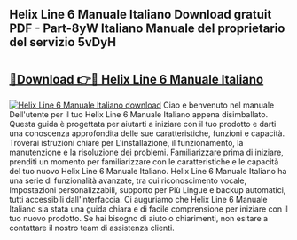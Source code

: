 ## Helix Line 6 Manuale Italiano Download gratuit PDF - Part-8yW Italiano Manuale del proprietario del servizio 5vDyH

# <h2><a href="http://df9jqff.blite.top/?on=Helix+Line+6+Manuale+Italiano">🔗Download 👉🔴 Helix Line 6 Manuale Italiano</a></h2>

[![Helix Line 6 Manuale Italiano download](https://i.imgur.com/lujVjoI.png)](http://df9jqff.blite.top/?on=Helix+Line+6+Manuale+Italiano)
Ciao e benvenuto nel manuale Dell'utente per il tuo Helix Line 6 Manuale Italiano appena disimballato. Questa guida è progettata per aiutarti a iniziare con il tuo prodotto e darti una conoscenza approfondita delle sue caratteristiche, funzioni e capacità. Troverai istruzioni chiare per L'installazione, il funzionamento, la manutenzione e la risoluzione dei problemi. Familiarizzare prima di iniziare, prenditi un momento per familiarizzare con le caratteristiche e le capacità del tuo nuovo Helix Line 6 Manuale Italiano. Helix Line 6 Manuale Italiano ha una serie di funzionalità avanzate, tra cui riconoscimento vocale, Impostazioni personalizzabili, supporto per Più Lingue e backup automatici, tutti accessibili dall'interfaccia. Ci auguriamo che Helix Line 6 Manuale Italiano sia stata una guida chiara e di facile comprensione per iniziare con il tuo nuovo prodotto. Se hai bisogno di aiuto o chiarimenti, non esitare a contattare il nostro team di assistenza clienti.
